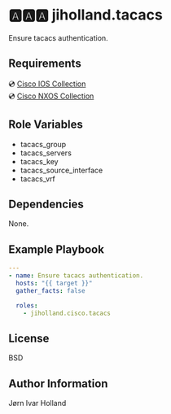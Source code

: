 🅰️🅰️🅰️ jiholland.tacacs
====================

Ensure tacacs authentication.

Requirements
------------

💿 [Cisco IOS Collection](https://galaxy.ansible.com/cisco/ios)<br>
💿 [Cisco NXOS Collection](https://galaxy.ansible.com/cisco/nxos)

Role Variables
--------------

- tacacs_group
- tacacs_servers
- tacacs_key
- tacacs_source_interface
- tacacs_vrf

Dependencies
------------

None.

Example Playbook
----------------
```YAML
---
- name: Ensure tacacs authentication.
  hosts: "{{ target }}"
  gather_facts: false

  roles:
    - jiholland.cisco.tacacs
```
License
-------

BSD

Author Information
------------------

Jørn Ivar Holland
